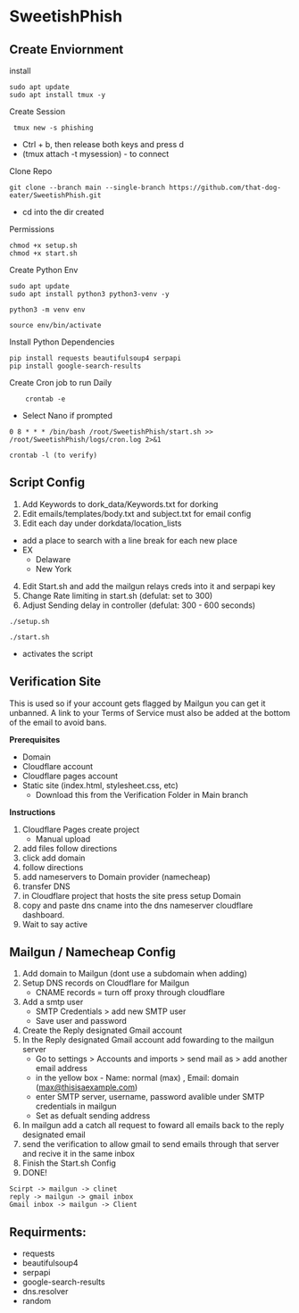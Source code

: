 # SweetishPhish

## Create Enviornment
  
install
```
sudo apt update
sudo apt install tmux -y
```
Create Session
```
 tmux new -s phishing 
```
- Ctrl + b, then release both keys and press d  
- (tmux attach -t mysession) - to connect  

Clone Repo
```
git clone --branch main --single-branch https://github.com/that-dog-eater/SweetishPhish.git
```
- cd into the dir created


Permissions
```
chmod +x setup.sh
chmod +x start.sh
```

Create Python Env
```
sudo apt update
sudo apt install python3 python3-venv -y
```
```
python3 -m venv env
```
```
source env/bin/activate
```

Install Python Dependencies
```
pip install requests beautifulsoup4 serpapi
pip install google-search-results
```

Create Cron job to run Daily
```
	crontab -e
```
- Select Nano if prompted
```
0 8 * * * /bin/bash /root/SweetishPhish/start.sh >> /root/SweetishPhish/logs/cron.log 2>&1
```
```
crontab -l (to verify)
```
## Script Config

1. Add Keywords to dork_data/Keywords.txt for dorking
2. Edit emails/templates/body.txt and subject.txt for email config  
3. Edit each day under dorkdata/location_lists
- add a place to search with a line break for each new place
- EX
  - Delaware
  - New York
4. Edit Start.sh and add the mailgun relays creds into it and serpapi key
5. Change Rate limiting in start.sh (defulat: set to 300)
6. Adjust Sending delay in controller (defulat: 300 - 600 seconds)

```
./setup.sh
```
```
./start.sh
```
- activates the script

## Verification Site
This is used so if your account gets flagged by Mailgun you can get it unbanned. A link to your Terms of Service must also be added at the bottom of the email to avoid bans.

**Prerequisites**
- Domain
- Cloudflare account 
- Cloudflare pages account
- Static site (index.html, stylesheet.css, etc)
  	- Download this from the Verification Folder in Main branch
 
**Instructions**
1. Cloudflare Pages create project
	- Manual upload
2. add files follow directions
3. click add domain
4. follow directions 
5. add nameservers to Domain provider (namecheap)
6. transfer DNS
7. in Cloudflare project that hosts the site press setup Domain
8. copy and paste dns cname into the dns nameserver cloudflare dashboard.
9. Wait to say active

## Mailgun / Namecheap Config

1. Add domain to Mailgun (dont use a subdomain when adding)
2. Setup DNS records on Cloudflare for Mailgun
	- CNAME records = turn off proxy through cloudflare
3. Add a smtp user
   - SMTP Credentials > add new SMTP user
   - Save user and password
5. Create the Reply designated Gmail account
6. In the Reply designated Gmail account add fowarding to the mailgun server
	- Go to settings > Accounts and imports > send mail as > add another email address
	- in the yellow box - Name: normal (max) , Email: domain (max@thisisaexample.com)
	- enter SMTP server, username, password avalible under SMTP credentials in mailgun
	- Set as defualt sending address
7. In mailgun add a catch all request to foward all emails back to the reply designated email
8. send the verification to allow gmail to send emails through that server and recive it in the same inbox
9. Finish the Start.sh Config
10. DONE!  
```
Scirpt -> mailgun -> clinet
reply -> mailgun -> gmail inbox
Gmail inbox -> mailgun -> Client
```

## Requirments:
- requests
- beautifulsoup4
- serpapi
- google-search-results
- dns.resolver
- random


